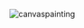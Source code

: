 ![canvaspainting](https://user-images.githubusercontent.com/103605538/174193905-9e44bf0b-70ad-41a3-8ea5-b83d9e72cbc4.gif)
